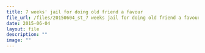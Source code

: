 ```yaml
---
title: 7 weeks' jail for doing old friend a favour
file_url: /files/20150604_st_7 weeks jail for doing old friend a favour.pdf
date: 2015-06-04
layout: file
description: ""
image: ""
---
```

